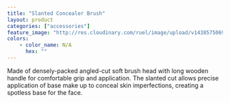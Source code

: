 ```yaml
---
title: "Slanted Concealer Brush"
layout: product
categories: ["accessories"]
feature_image: "http://res.cloudinary.com/ruel/image/upload/v1438575069/fs/slantedConcealerBrush.jpg"
colors:
    - color_name: N/A
      hex: ""
---
```

Made of densely-packed angled-cut soft brush head with long wooden handle for comfortable grip and application.  The slanted cut allows precise application of base make up to conceal skin imperfections, creating a spotless base for the face.